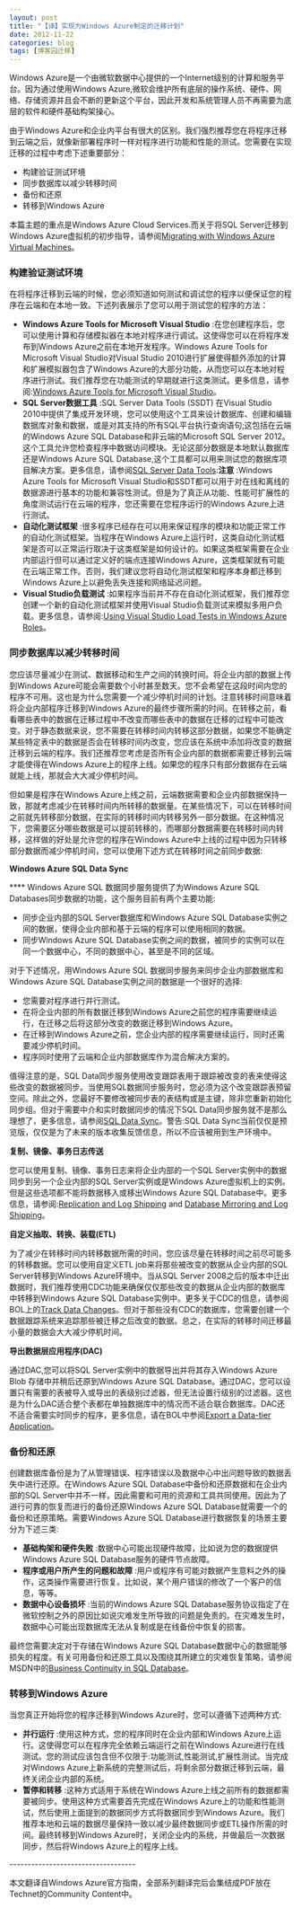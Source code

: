 ```yaml
---
layout: post
title: "【译】实现为Windows Azure制定的迁移计划"
date: 2012-11-22
categories: blog
tags: [博客园迁移]
---
```


Windows Azure是一个由微软数据中心提供的一个Internet级别的计算和服务平台。因为通过使用Windows Azure,微软会维护所有底层的操作系统、硬件、网络、存储资源并且会不断的更新这个平台，因此开发和系统管理人员不再需要为底层的软件和硬件基础构架操心。

由于Windows Azure和企业内平台有很大的区别。我们强烈推荐您在将程序迁移到云端之后，就像新部署程序时一样对程序进行功能和性能的测试。您需要在实现迁移的过程中考虑下述重要部分：

  * 构建验证测试环境 
  * 同步数据库以减少转移时间 
  * 备份和还原 
  * 转移到Windows Azure 



本篇主题的重点是Windows Azure Cloud Services.而关于将SQL Server迁移到Windows Azure虚拟机的初步指导，请参阅[Migrating with Windows Azure Virtual Machines](http://msdn.microsoft.com/en-us/library/windowsazure/jj156159.aspx)。

### 构建验证测试环境

在将程序迁移到云端的时候，您必须知道如何测试和调试您的程序以便保证您的程序在云端和在本地一致。下述列表展示了您可以用于测试您的程序的方法：

  * **Windows Azure Tools for Microsoft Visual Studio** :在您创建程序后，您可以使用计算和存储模拟器在本地对程序进行调试。这使得您可以在将程序发布到Windows Azure之前在本地开发程序。Windows Azure Tools for Microsoft Visual Studio对Visual Studio 2010进行扩展使得额外添加的计算和扩展模拟器包含了Windows Azure的大部分功能，从而您可以在本地对程序进行测试。我们推荐您在功能测试的早期就进行这类测试。更多信息，请参阅:[Windows Azure Tools for Microsoft Visual Studio](http://msdn.microsoft.com/library/ee405484.aspx)。 
  * **SQL Server数据工具** :SQL Server Data Tools \(SSDT\) 在Visual Studio 2010中提供了集成开发环境，您可以使用这个工具来设计数据库、创建和编辑数据库对象和数据，或是对其支持的所有SQL平台执行查询语句;这包括在云端的Windows Azure SQL Database和非云端的Microsoft SQL Server 2012。这个工具允许您检查程序中数据访问模块。无论这部分数据是本地默认数据库还是Windows Azure SQL Database,这个工具都可以用来测试您的数据库项目解决方案。更多信息，请参阅[SQL Server Data Tools](http://msdn.microsoft.com/library/bb401006.aspx):**注意** :Windows Azure Tools for Microsoft Visual Studio和SSDT都可以用于对在线和离线的数据源进行基本的功能和兼容性测试。但是为了真正从功能、性能可扩展性的角度测试运行在云端的程序，您还需要在您程序运行的Windows Azure上进行测试。 
  * **自动化测试框架** :很多程序已经存在可以用来保证程序的模块和功能正常工作的自动化测试框架。当程序在Windows Azure上运行时，这类自动化测试框架是否可以正常运行取决于这类框架是如何设计的。如果这类框架需要在企业内部运行但可以通过定义好的端点连接Windows Azure，这类框架就有可能在云端正常工作。否则，我们建议您将自动化测试框架和程序本身都迁移到Windows Azure上以避免丢失连接和网络延迟问题。 
  * **Visual Studio负载测试** :如果程序当前并不存在自动化测试框架，我们推荐您创建一个新的自动化测试框架并使用Visual Studio负载测试来模拟多用户负载。更多信息，请参阅:[Using Visual Studio Load Tests in Windows Azure Roles](http://msdn.microsoft.com/en-us/library/windowsazure/hh674491.aspx)。 



### 同步数据库以减少转移时间

您应该尽量减少在测试、数据移动和生产之间的转换时间。将企业内部的数据上传到Windows Azure可能会需要数个小时甚至数天。您不会希望在这段时间内您的程序不可用。这也是为什么您需要一个减少停机时间的计划。注意转移时间意味着将企业内部程序迁移到Windows Azure的最终步骤所需的时间。在转移之前，看看哪些表中的数据在迁移过程中不改变而哪些表中的数据在迁移的过程中可能改变。对于静态数据来说，您不需要在转移时间内转移这部分数据，如果您不能确定某些特定表中的数据是否会在转移时间内改变，您应该在系统中添加将改变的数据迁移到云端的程序。我们还推荐您考虑是否所有企业内部的数据都需要迁移到云端才能使得在Windows Azure上的程序上线。如果您的程序只有部分数据存在云端就能上线，那就会大大减少停机时间。

但如果是程序在Windows Azure上线之前，云端数据需要和企业内部数据保持一致，那就考虑减少在转移时间内所转移的数据量。在某些情况下，可以在转移时间之前就先转移部分数据，在实际的转移时间内转移另外一部分数据。在这种情况下，您需要区分哪些数据是可以提前转移的，而哪部分数据需要在转移时间内转移，这样做的好处是允许您的程序在Windows Azure中上线的过程中因为只转移部分数据而减少停机时间，您可以使用下述方式在转移时间之前同步数据:

**Windows Azure SQL Data Sync**

**** Windows Azure SQL 数据同步服务提供了为Windows Azure SQL Databases同步数据的功能，这个服务目前有两个主要功能:

  * 同步企业内部的SQL Server数据库和Windows Azure SQL Database实例之间的数据，使得企业内部和基于云端的程序可以使用相同的数据。 
  * 同步Windows Azure SQL Database实例之间的数据，被同步的实例可以在同一个数据中心，不同的数据中心，甚至是不同的区域。 



对于下述情况，用Windows Azure SQL 数据同步服务来同步企业内部数据库和Windows Azure SQL Database实例之间的数据是一个很好的选择:

  * 您需要对程序进行并行测试。 
  * 在将企业内部的所有数据迁移到Windows Azure之前您的程序需要继续运行，在迁移之后将这部分改变的数据迁移到Windows Azure。 
  * 在迁移到Windows Azure之前，您企业内部的程序需要继续运行，同时还需要减少停机时间。 
  * 程序同时使用了云端和企业内部数据库作为混合解决方案的。 



值得注意的是，SQL Data同步服务使用改变跟踪表用于跟踪被改变的表来使得这些改变的数据被同步。当使用SQL数据同步服务时，您必须为这个改变跟踪表预留空间。除此之外，您最好不要修改被同步表的表结构或是主键，除非您重新初始化同步组。但对于需要中介和实时数据同步的情况下SQL Data同步服务就不是那么理想了，更多信息，请参阅[SQL Data Sync](http://msdn.microsoft.com/en-us/library/windowsazure/hh456371.aspx)。警告:SQL Data Sync当前仅仅是预览版，仅仅是为了未来的版本收集反馈信息，所以不应该被用到生产环境中。

**复制、镜像、事务日志传送**

您可以使用复制、镜像、事务日志来将企业内部的一个SQL Server实例中的数据同步到另一个企业内部的SQL Server实例或是Windows Azure虚拟机上的实例。但是这些选项都不能将数据移入或移出Windows Azure SQL Database中。更多信息，请参阅:[Replication and Log Shipping](http://msdn.microsoft.com/library/ms151224.aspx) and [Database Mirroring and Log Shipping](http://msdn.microsoft.com/library/ms187016.aspx)。

**自定义抽取、转换、装载\(ETL\)**

为了减少在转移时间内转移数据所需的时间，您应该尽量在转移时间之前尽可能多的转移数据。您可以使用自定义ETL job来将那些被改变的数据从企业内部的SQL Server转移到Windows Azure环境中。当从SQL Server 2008之后的版本中迁出数据时，我们推荐使用CDC功能来确保仅仅那些改变的数据从企业内部的数据库中转移到Windows Azure SQL Database实例中。更多关于CDC的信息，请参阅BOL上的[Track Data Changes](http://msdn.microsoft.com/library/bb933994\(v=sql.110\).aspx)。但对于那些没有CDC的数据库，您需要创建一个数据跟踪系统来追踪那些被迁移之后改变的数据。总之，在实际的转移时间迁移最小量的数据会大大减少停机时间。

**导出数据层应用程序\(DAC\)**

通过DAC,您可以将SQL Server实例中的数据导出并将其存入Windows Azure Blob 存储中并稍后还原到Windows Azure SQL Database。通过DAC，您可以设置只有需要的表被导入或导出的表级别过滤器，但无法设置行级别的过滤器。这也是为什么DAC适合整个表都在单独数据库中的情况而不适合联合数据库。DAC还不适合需要实时同步的程序，更多信息，请在BOL中参阅[Export a Data-tier Application](http://msdn.microsoft.com/library/hh213241\(v=sql.110\).aspx)。

### 备份和还原

创建数据库备份是为了从管理错误、程序错误以及数据中心中出问题导致的数据丢失中进行还原。在Windows Azure SQL Database中备份和还原数据和在企业内部的SQL Server中并不一样，因此需要和可用的资源和工具共同使用。因此为了进行可靠的恢复而进行的备份还原Windows Azure SQL Database就需要一个的备份和还原策略。需要Windows Azure SQL Database进行数据恢复的场景主要分为下述三类:

  * **基础构架和硬件失败** :数据中心可能出现硬件故障，比如说为您的数据提供Windows Azure SQL Database服务的硬件节点故障。 
  * **程序或用户所产生的问题和故障** :用户或程序有可能对数据产生意料之外的操作，这类操作需要进行恢复。比如说，某个用户错误的修改了一个客户的信息，等等。 
  * **数据中心设备损坏** :当前的Windows Azure SQL Database服务协议指定了在微软控制之外的原因比如说灾难发生所导致的问题是免责的。在灾难发生时，数据中心可能出现数据库无法从复制或是在线备份中恢复的损害。 



最终您需要决定对于存储在Windows Azure SQL Database数据中心的数据能够损失的程度。有关可用备份和还原工具以及围绕其所建立的灾难恢复策略，请参阅MSDN中的[Business Continuity in SQL Database](http://msdn.microsoft.com/en-us/library/windowsazure/hh852669.aspx)。

### 转移到Windows Azure

当您真正开始将您的程序迁移到Windows Azure时，您可以遵循下述两种方式:

  * **并行运行** :使用这种方式，您的程序同时在企业内部和Windows Azure上运行。这使得您可以在程序完全依赖云端运行之前在Windows Azure进行在线测试。您的测试应该包含但不仅限于:功能测试,性能测试,扩展性测试。当完成对Windows Azure上新系统的完整测试后，将剩余部分数据迁移到云端，最终关闭企业内部的系统。 
  * **暂停和转移** :这种方式适用于系统在Windows Azure上线之前所有的数据都需要被同步。使用这种方式需要首先完成在Windows Azure上的功能和性能测试，然后使用上面提到的数据同步方式将数据同步到Windows Azure。我们推荐本地和云端的数据尽量保持一致以减少最终数据同步或ETL操作所需的时间。最终转移到Windows Azure时，关闭企业内的系统，并做最后一次数据同步，然后将Windows Azure上的程序上线。 



\-----------------------------------

本文翻译自Windows Azure官方指南，全部系列翻译完后会集结成PDF放在Technet的Community Content中。
